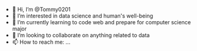 - 👋 Hi, I’m @Tommy0201
- 👀 I’m interested in data science and human's well-being
- 🌱 I’m currently learning to code web and prepare for computer science major
- 💞️ I’m looking to collaborate on anything related to data
- 📫 How to reach me: ...

<!---
Tommy0201/Tommy0201 is a ✨ special ✨ repository because its `README.md` (this file) appears on your GitHub profile.
You can click the Preview link to take a look at your changes.
--->
